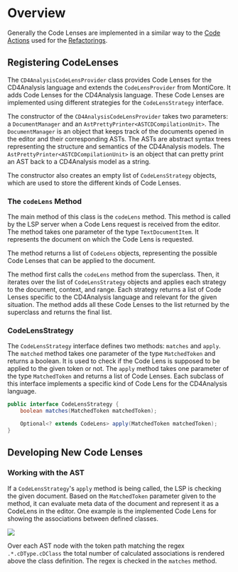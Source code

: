 # Overview

Generally the Code Lenses are implemented in a similar way to the [Code Actions](../refactorings/actions/code_action_extension.md) used for the [Refactorings](../refactorings/index.md).

## Registering CodeLenses

The `CD4AnalysisCodeLensProvider` class provides Code Lenses for the CD4Analysis language
and extends the `CodeLensProvider` from MontiCore. It adds Code Lenses for the CD4Analysis language.
These Code Lenses are implemented using different strategies for the `CodeLensStrategy` interface.

The constructor of the `CD4AnalysisCodeLensProvider` takes two parameters: a `DocumentManager` and an `AstPrettyPrinter<ASTCDCompilationUnit>`.
The `DocumentManager` is an object that keeps track of the documents opened in the editor and their corresponding ASTs.
The ASTs are abstract syntax trees representing the structure and semantics of the CD4Analysis models.
The `AstPrettyPrinter<ASTCDCompilationUnit>` is an object that can pretty print an AST back to a CD4Analysis model as a string.

The constructor also creates an empty list of `CodeLensStrategy` objects, which are used to store the different kinds of Code Lenses.

### The `codeLens` Method 

The main method of this class is the `codeLens` method.
This method is called by the LSP server when a Code Lens request is received from the editor.
The method takes one parameter of the type `TextDocumentItem`.
It represents the document on which the Code Lens is requested.

The method returns a list of `CodeLens` objects, representing the possible Code Lenses that can be applied to the document.

The method first calls the `codeLens` method from the superclass.
Then, it iterates over the list of `CodeLensStrategy` objects and applies each strategy to the document, context, and range.
Each strategy returns a list of Code Lenses specific to the CD4Analysis language and relevant for the given situation.
The method adds all these Code Lenses to the list returned by the superclass and returns the final list.

### CodeLensStrategy

The `CodeLensStrategy` interface defines two methods: `matches` and `apply`.
The `matched` method takes one parameter of the type `MatchedToken` and returns a boolean. It is used to check if the Code Lens is supposed to be applied to the given token or not.
The `apply` method takes one parameter of the type `MatchedToken` and returns a list of Code Lenses.
Each subclass of this interface implements a specific kind of Code Lens for the CD4Analysis language.

```java
public interface CodeLensStrategy {
    boolean matches(MatchedToken matchedToken);

    Optional<? extends CodeLens> apply(MatchedToken matchedToken);
}
```

## Developing New Code Lenses

### Working with the AST

If a `CodeLensStrategy`'s `apply` method is being called, the LSP is checking the given document.
Based on the `MatchedToken` parameter given to the method, it can evaluate meta data of the document and
represent it as a CodeLens in the editor.
One example is the implemented Code Lens for showing the associations between defined classes.

![](../assets/images/code_lens_assocs.png)

Over each AST node with the token path matching the regex `.*.cDType.cDClass` the total number of calculated associations is rendered above the class definition.
The regex is checked in the `matches` method.